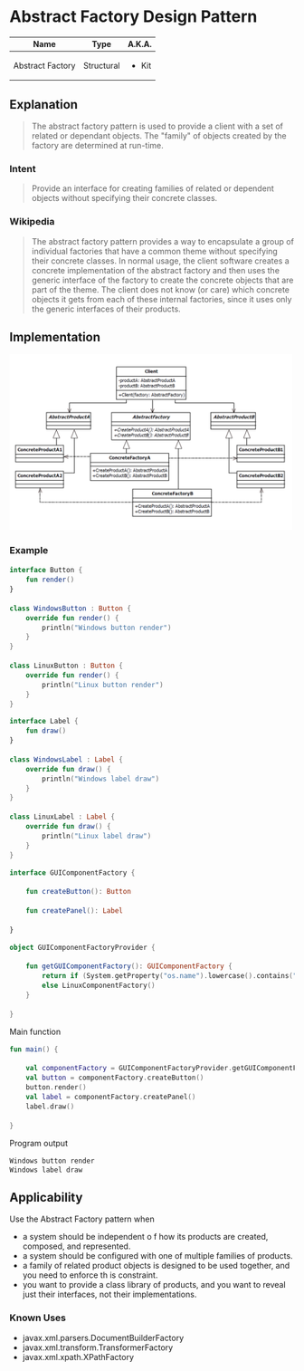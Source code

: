 # Abstract Factory Design Pattern

| Name             | Type       | A.K.A.                |
|------------------|------------|-----------------------|
| Abstract Factory | Structural | <ul><li>Kit</li></ul> |

## Explanation

> The abstract factory pattern is used to provide a client with a set of related or dependant objects. The "family" of objects created by the factory are determined at run-time.

### Intent

> Provide an interface for creating families of related or dependent objects without specifying their concrete classes.

### Wikipedia

> The abstract factory pattern provides a way to encapsulate a group of individual factories that have a common theme without specifying their concrete classes. In normal usage, the client software creates a concrete implementation of the abstract factory and then uses the generic interface of the factory to create the concrete objects that are part of the theme. The client does not know (or care) which concrete objects it gets from each of these internal factories, since it uses only the generic interfaces of their products.

## Implementation

<img src="./src/main/resources/abstract-factory-uml.png" alt="uml-diagram" width="500">

### Example

```kotlin
interface Button {
    fun render()
}

class WindowsButton : Button {
    override fun render() {
        println("Windows button render")
    }
}

class LinuxButton : Button {
    override fun render() {
        println("Linux button render")
    }
}
```

```kotlin
interface Label {
    fun draw()
}

class WindowsLabel : Label {
    override fun draw() {
        println("Windows label draw")
    }
}

class LinuxLabel : Label {
    override fun draw() {
        println("Linux label draw")
    }
}
```

```kotlin
interface GUIComponentFactory {

    fun createButton(): Button

    fun createPanel(): Label

}
```

```kotlin
object GUIComponentFactoryProvider {

    fun getGUIComponentFactory(): GUIComponentFactory {
        return if (System.getProperty("os.name").lowercase().contains("windows")) WindowsComponentFactory()
        else LinuxComponentFactory()
    }

}
```

Main function

```kotlin
fun main() {

    val componentFactory = GUIComponentFactoryProvider.getGUIComponentFactory()
    val button = componentFactory.createButton()
    button.render()
    val label = componentFactory.createPanel()
    label.draw()

}
```

Program output

```
Windows button render
Windows label draw
```

## Applicability

Use the Abstract Factory pattern when

* a system should be independent o f how its products are created, composed, and represented.
* a system should be configured with one of multiple families of products.
* a family of related product objects is designed to be used together, and you need to enforce th is constraint.
* you want to provide a class library of products, and you want to reveal just their interfaces, not their
  implementations.

### Known Uses

- javax.xml.parsers.DocumentBuilderFactory
- javax.xml.transform.TransformerFactory
- javax.xml.xpath.XPathFactory
